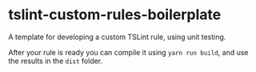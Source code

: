 # tslint-custom-rules-boilerplate

A template for developing a custom TSLint rule, using unit testing.

After your rule is ready you can compile it using `yarn run build`, and use the results in the `dist` folder.
